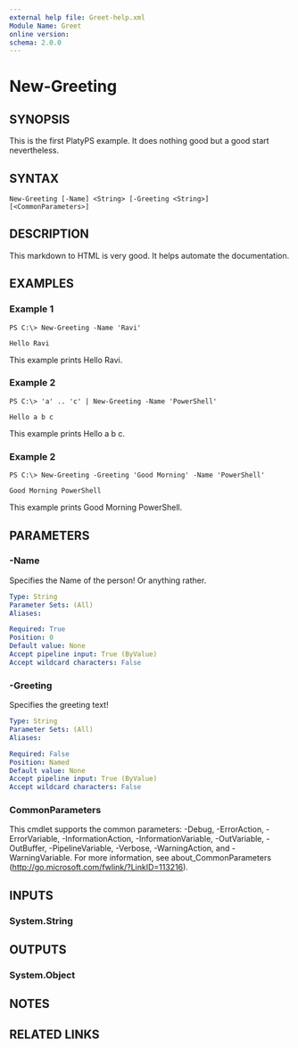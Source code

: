 ```yaml
---
external help file: Greet-help.xml
Module Name: Greet
online version:
schema: 2.0.0
---
```


# New-Greeting

## SYNOPSIS
This is the first PlatyPS example.
It does nothing good but a good start nevertheless.

## SYNTAX

```
New-Greeting [-Name] <String> [-Greeting <String>] [<CommonParameters>]
```

## DESCRIPTION
This markdown to HTML is very good.
It helps automate the documentation.

## EXAMPLES

### Example 1
```
PS C:\> New-Greeting -Name 'Ravi'

Hello Ravi
```

This example prints Hello Ravi.

### Example 2
```
PS C:\> 'a' .. 'c' | New-Greeting -Name 'PowerShell'

Hello a b c
```

This example prints Hello a b c.

### Example 2
```
PS C:\> New-Greeting -Greeting 'Good Morning' -Name 'PowerShell'

Good Morning PowerShell
```

This example prints Good Morning PowerShell.

## PARAMETERS

### -Name
Specifies the Name of the person!
Or anything rather.

```yaml
Type: String
Parameter Sets: (All)
Aliases:

Required: True
Position: 0
Default value: None
Accept pipeline input: True (ByValue)
Accept wildcard characters: False
```

### -Greeting
Specifies the greeting text!

```yaml
Type: String
Parameter Sets: (All)
Aliases:

Required: False
Position: Named
Default value: None
Accept pipeline input: True (ByValue)
Accept wildcard characters: False
```

### CommonParameters
This cmdlet supports the common parameters: -Debug, -ErrorAction, -ErrorVariable, -InformationAction, -InformationVariable, -OutVariable, -OutBuffer, -PipelineVariable, -Verbose, -WarningAction, and -WarningVariable.
For more information, see about_CommonParameters (http://go.microsoft.com/fwlink/?LinkID=113216).

## INPUTS

### System.String

## OUTPUTS

### System.Object

## NOTES

## RELATED LINKS
